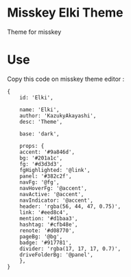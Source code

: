 # Misskey Elki Theme
Theme for misskey

# Use

Copy this code on misskey theme editor :

```
{
	id: 'Elki',

	name: 'Elki',
 	author: 'KazukyAkayashi',
	desc: 'Theme',

	base: 'dark',

	props: {
	accent: '#9a846d',
	bg: '#201a1c',
	fg: '#d3d3d3',
	fgHighlighted: '@link',
	panel: '#382c2f',
	navFg: '@fg',
	navHoverFg: '@accent',
	navActive: '@accent',
	navIndicator: '@accent',
	header: 'rgba(56, 44, 47, 0.75)',
	link: '#eed8c4',
	mention: '#d1baa3',
	hashtag: '#cfb48e',
	renote: '#d08770',
	pageBg: '@bg',
	badge: '#917781',
	divider: 'rgba(17, 17, 17, 0.7)',
	driveFolderBg: '@panel',
	},
}
```
